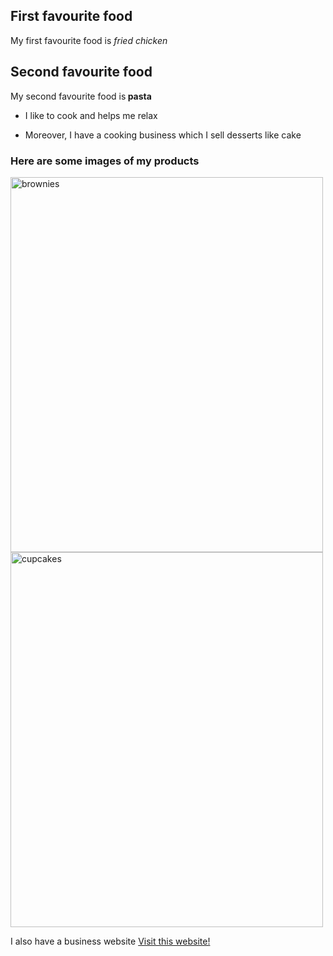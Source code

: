 <!DOCTYPE html>
<html>
<head>
<title>results.html</title>
</head>
<body>
<section>
<h1>First favourite food</h1>
<p>My first favourite food is <em> fried chicken</em></p>
<h2>Second favourite food</h2>
<p>My second favourite food is<strong> pasta </strong></p>
<ul>
<li><p>I like to cook and helps me relax</p></li>
<li><p>Moreover, I have a cooking business which I sell desserts like cake</p></li>
</ul>
<h3>Here are some images of my products</h3>
<img src "brownies.jfif" alt="brownies" width="500" height="600"> <img src "cupcakes.jfif" alt="cupcakes" width="500" height="600">
<p>I also have a business website <a href "https://msha.ke/zaybakes_/#about">Visit this website!</a></p>
</section>
</body>
</html>
